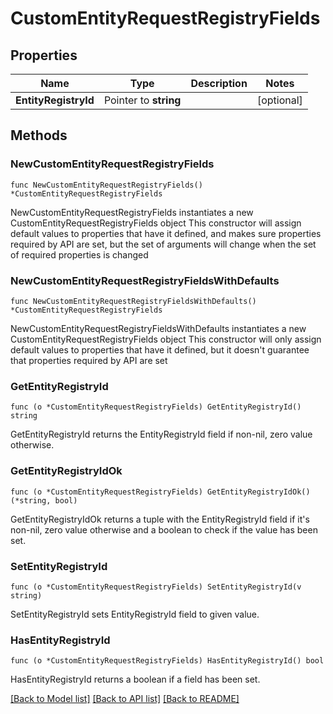 # CustomEntityRequestRegistryFields

## Properties

Name | Type | Description | Notes
------------ | ------------- | ------------- | -------------
**EntityRegistryId** | Pointer to **string** |  | [optional] 

## Methods

### NewCustomEntityRequestRegistryFields

`func NewCustomEntityRequestRegistryFields() *CustomEntityRequestRegistryFields`

NewCustomEntityRequestRegistryFields instantiates a new CustomEntityRequestRegistryFields object
This constructor will assign default values to properties that have it defined,
and makes sure properties required by API are set, but the set of arguments
will change when the set of required properties is changed

### NewCustomEntityRequestRegistryFieldsWithDefaults

`func NewCustomEntityRequestRegistryFieldsWithDefaults() *CustomEntityRequestRegistryFields`

NewCustomEntityRequestRegistryFieldsWithDefaults instantiates a new CustomEntityRequestRegistryFields object
This constructor will only assign default values to properties that have it defined,
but it doesn't guarantee that properties required by API are set

### GetEntityRegistryId

`func (o *CustomEntityRequestRegistryFields) GetEntityRegistryId() string`

GetEntityRegistryId returns the EntityRegistryId field if non-nil, zero value otherwise.

### GetEntityRegistryIdOk

`func (o *CustomEntityRequestRegistryFields) GetEntityRegistryIdOk() (*string, bool)`

GetEntityRegistryIdOk returns a tuple with the EntityRegistryId field if it's non-nil, zero value otherwise
and a boolean to check if the value has been set.

### SetEntityRegistryId

`func (o *CustomEntityRequestRegistryFields) SetEntityRegistryId(v string)`

SetEntityRegistryId sets EntityRegistryId field to given value.

### HasEntityRegistryId

`func (o *CustomEntityRequestRegistryFields) HasEntityRegistryId() bool`

HasEntityRegistryId returns a boolean if a field has been set.


[[Back to Model list]](../README.md#documentation-for-models) [[Back to API list]](../README.md#documentation-for-api-endpoints) [[Back to README]](../README.md)


